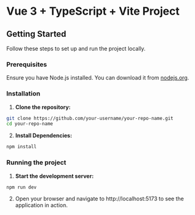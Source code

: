 # Vue 3 + TypeScript + Vite Project

## Getting Started

Follow these steps to set up and run the project locally.

### Prerequisites

Ensure you have Node.js installed. You can download it from [nodejs.org](https://nodejs.org/).

### Installation

1. **Clone the repository:**

  ```sh
  git clone https://github.com/your-username/your-repo-name.git
  cd your-repo-name
  ```
2. **Install Dependencies:**

  ```sh
  npm install
  ```

### Running the project

1. **Start the development server:**

  ```sh
  npm run dev
  ```
2. Open your browser and navigate to http://localhost:5173 to see the application in action.